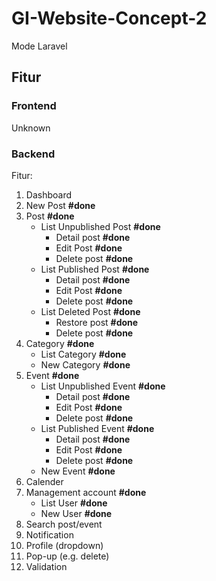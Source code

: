 # GI-Website-Concept-2
Mode Laravel

## Fitur 
### Frontend
Unknown

### Backend

Fitur:

1. Dashboard
2. New Post				**#done**
3. Post					**#done**
	- List Unpublished Post **#done**
		- Detail post		**#done**
		- Edit Post		**#done**
		- Delete post		**#done**
	- List Published Post 	**#done**
		- Detail post		**#done**
		- Edit Post		**#done**
		- Delete post		**#done**
	- List Deleted Post		**#done**
		- Restore post	**#done**
		- Delete post		**#done**
4. Category				**#done**
	- List Category		**#done**
	- New Category		**#done**
5. Event				**#done**
	- List Unpublished Event	**#done**
		- Detail post		**#done**
		- Edit Post		**#done**
		- Delete post		**#done**
	- List Published Event		**#done**
		- Detail post		**#done**
		- Edit Post		**#done**
		- Delete post		**#done**
	- New Event			**#done**
6. Calender
7. Management account	**#done**
	- List User			**#done**
	- New User			**#done**
8. Search post/event
9. Notification
10. Profile (dropdown)
11. Pop-up (e.g. delete)
12. Validation
